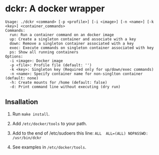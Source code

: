 # dckr: A docker wrapper

```
Usage: ./dckr <command> [-p <profile>] [-i <image>] [-n <name>] [-k <key>] <container_commands>
Commands:
  run: Run a container command on an docker image
  up: Create a singleton container and associate with a key
  down: Remove a singleton container associated with a key
  exec: Execute commands on singleton container associated with key
  ps: Show all running containers
Options:
  -i <image>: Docker image
  -p <file>: Profile file (default: '')
  -k <key>: Singleton key (Required only for up/down/exec commands)
  -n <name>: Specify container name for non-singlton container (default: none)
  -h: Create mounts for /home (default: false)
  -d: Print command line without executing (dry run)
  ```

## Insallation

1. Run ```make install```.

2. Add ```/etc/docker/tools``` to your path.

3. Add to the end of /etc/sudoers this line:
```ALL	ALL=(ALL) NOPASSWD: /usr/bin/dckr```

4. See examples in ```/etc/docker/tools```.

